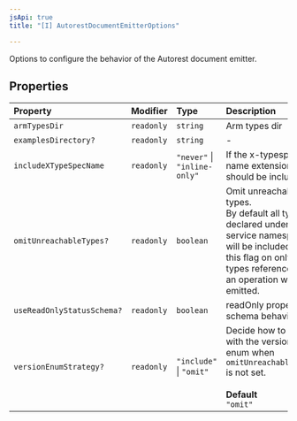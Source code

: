 ```yaml
---
jsApi: true
title: "[I] AutorestDocumentEmitterOptions"

---
```

Options to configure the behavior of the Autorest document emitter.

## Properties

| Property | Modifier | Type | Description |
| :------ | :------ | :------ | :------ |
| `armTypesDir` | `readonly` | `string` | Arm types dir |
| `examplesDirectory?` | `readonly` | `string` | - |
| `includeXTypeSpecName` | `readonly` | `"never"` \| `"inline-only"` | If the x-typespec-name extension should be included |
| `omitUnreachableTypes?` | `readonly` | `boolean` | Omit unreachable types.<br />By default all types declared under the service namespace will be included. With this flag on only types references in an operation will be emitted. |
| `useReadOnlyStatusSchema?` | `readonly` | `boolean` | readOnly property schema behavior |
| `versionEnumStrategy?` | `readonly` | `"include"` \| `"omit"` | Decide how to deal with the version enum when `omitUnreachableTypes` is not set.<br /><br />**Default**<br />` "omit" ` |
